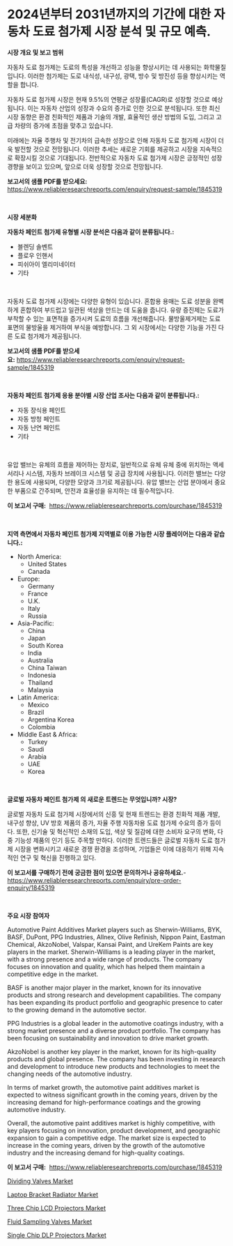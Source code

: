 <p><h1>2024년부터 2031년까지의 기간에 대한 자동차 도료 첨가제 시장 분석 및 규모 예측.</h1></p><p><strong>시장 개요 및 보고 범위</strong></p>
<p><p>자동차 도료 첨가제는 도료의 특성을 개선하고 성능을 향상시키는 데 사용되는 화학물질입니다. 이러한 첨가제는 도로 내식성, 내구성, 광택, 방수 및 방진성 등을 향상시키는 역할을 합니다.</p><p>자동차 도료 첨가제 시장은 현재 9.5%의 연평균 성장률(CAGR)로 성장할 것으로 예상됩니다. 이는 자동차 산업의 성장과 수요의 증가로 인한 것으로 분석됩니다. 또한 최신 시장 동향은 환경 친화적인 제품과 기술의 개발, 효율적인 생산 방법의 도입, 그리고 고급 차량의 증가에 초점을 맞추고 있습니다.</p><p>미래에는 자율 주행차 및 전기차의 급속한 성장으로 인해 자동차 도료 첨가제 시장이 더욱 발전할 것으로 전망됩니다. 이러한 추세는 새로운 기회를 제공하고 시장을 지속적으로 확장시킬 것으로 기대됩니다. 전반적으로 자동차 도료 첨가제 시장은 긍정적인 성장 경향을 보이고 있으며, 앞으로 더욱 성장할 것으로 전망됩니다.</p></p>
<p><strong>보고서의 샘플 PDF를 받으세요:</strong> <a href="https://www.reliableresearchreports.com/enquiry/request-sample/1845319">https://www.reliableresearchreports.com/enquiry/request-sample/1845319</a></p>
<p>&nbsp;</p>
<p><strong>시장 세분화</strong></p>
<p><strong>자동차 페인트 첨가제 유형별 시장 분석은 다음과 같이 분류됩니다.:</strong></p>
<p><ul><li>블렌딩 솔벤트</li><li>플로우 인핸서</li><li>피쉬아이 엘리미네이터</li><li>기타</li></ul></p>
<p>&nbsp;</p>
<p><p>자동차 도료 첨가제 시장에는 다양한 유형이 있습니다. 혼합용 용매는 도료 성분을 완벽하게 혼합하여 부드럽고 일관된 색상을 만드는 데 도움을 줍니다. 유량 증진제는 도료가 부착할 수 있는 표면적을 증가시켜 도료의 흐름을 개선해줍니다. 물방울제거제는 도료 표면의 물방울을 제거하여 부식을 예방합니다. 그 외 시장에서는 다양한 기능을 가진 다른 도료 첨가제가 제공됩니다.</p></p>
<p><strong>보고서의 샘플 PDF를 받으세요:</strong>&nbsp;<a href="https://www.reliableresearchreports.com/enquiry/request-sample/1845319">https://www.reliableresearchreports.com/enquiry/request-sample/1845319</a></p>
<p>&nbsp;</p>
<p><strong> 자동차 페인트 첨가제 응용 분야별 시장 산업 조사는 다음과 같이 분류됩니다.:</strong></p>
<p><ul><li>자동 장식용 페인트</li><li>자동 방청 페인트</li><li>자동 난연 페인트</li><li>기타</li></ul></p>
<p>&nbsp;</p>
<p><p>유압 밸브는 유체의 흐름을 제어하는 장치로, 일반적으로 유체 유체 중에 위치하는 액세서리나 시스템, 자동차 브레이크 시스템 및 공급 장치에 사용됩니다. 이러한 밸브는 다양한 용도에 사용되며, 다양한 모양과 크기로 제공됩니다. 유압 밸브는 산업 분야에서 중요한 부품으로 간주되며, 안전과 효율성을 유지하는 데 필수적입니다.</p></p>
<p><strong>이 보고서 구매:</strong>&nbsp; <a href="https://www.reliableresearchreports.com/purchase/1845319">https://www.reliableresearchreports.com/purchase/1845319</a></p>
<p>&nbsp;</p>
<p><strong>지역 측면에서 자동차 페인트 첨가제 지역별로 이용 가능한 시장 플레이어는 다음과 같습니다.:</strong></p>
<p><ul>
    <li>
        North America:
        <ul>
            <li>United States</li>
            <li>Canada</li>
        </ul>
    </li>
    <li>
        Europe:
        <ul>
            <li>Germany</li>
            <li>France</li>
            <li>U.K.</li>
            <li>Italy</li>
            <li>Russia</li>
        </ul>
    </li>
    <li>
        Asia-Pacific:
        <ul>
            <li>China</li>
            <li>Japan</li>
            <li>South Korea</li>
            <li>India</li>
            <li>Australia</li>
            <li>China Taiwan</li>
            <li>Indonesia</li>
            <li>Thailand</li>
            <li>Malaysia</li>
        </ul>
    </li>
    <li>
        Latin America:
        <ul>
            <li>Mexico</li>
            <li>Brazil</li>
            <li>Argentina Korea</li>
            <li>Colombia</li>
        </ul>
    </li>
    <li>
        Middle East & Africa:
        <ul>
            <li>Turkey</li>
            <li>Saudi</li>
            <li>Arabia</li>
            <li>UAE</li>
            <li>Korea</li>
        </ul>
    </li>
    </ul></p>
<p>&nbsp;</p>
<p><strong>글로벌 자동차 페인트 첨가제 의 새로운 트렌드는 무엇입니까? 시장?</strong></p>
<p><p>글로벌 자동차 도료 첨가제 시장에서의 신흥 및 현재 트렌드는 환경 친화적 제품 개발, 내구성 향상, UV 방호 제품의 증가, 자율 주행 자동차용 도료 첨가제 수요의 증가 등이다. 또한, 신기술 및 혁신적인 소재의 도입, 색상 및 질감에 대한 소비자 요구의 변화, 다중 기능성 제품의 인기 등도 주목할 만하다. 이러한 트렌드들은 글로벌 자동차 도료 첨가제 시장을 변화시키고 새로운 경쟁 환경을 조성하며, 기업들은 이에 대응하기 위해 지속적인 연구 및 혁신을 진행하고 있다.</p></p>
<p><strong>이 보고서를 구매하기 전에 궁금한 점이 있으면 문의하거나 공유하세요.</strong>- <a href="https://www.reliableresearchreports.com/enquiry/pre-order-enquiry/1845319">https://www.reliableresearchreports.com/enquiry/pre-order-enquiry/1845319</a></p>
<p>&nbsp;</p>
<p><strong>주요 시장 참여자</strong></p>
<p><p>Automotive Paint Additives Market players such as Sherwin-Williams, BYK, BASF, DuPont, PPG Industries, Allnex, Olive Refinish, Nippon Paint, Eastman Chemical, AkzoNobel, Valspar, Kansai Paint, and UreKem Paints are key players in the market. Sherwin-Williams is a leading player in the market, with a strong presence and a wide range of products. The company focuses on innovation and quality, which has helped them maintain a competitive edge in the market.</p><p>BASF is another major player in the market, known for its innovative products and strong research and development capabilities. The company has been expanding its product portfolio and geographic presence to cater to the growing demand in the automotive sector.</p><p>PPG Industries is a global leader in the automotive coatings industry, with a strong market presence and a diverse product portfolio. The company has been focusing on sustainability and innovation to drive market growth.</p><p>AkzoNobel is another key player in the market, known for its high-quality products and global presence. The company has been investing in research and development to introduce new products and technologies to meet the changing needs of the automotive industry.</p><p>In terms of market growth, the automotive paint additives market is expected to witness significant growth in the coming years, driven by the increasing demand for high-performance coatings and the growing automotive industry.</p><p>Overall, the automotive paint additives market is highly competitive, with key players focusing on innovation, product development, and geographic expansion to gain a competitive edge. The market size is expected to increase in the coming years, driven by the growth of the automotive industry and the increasing demand for high-quality coatings.</p></p>
<p><strong>이 보고서 구매:</strong>&nbsp;&nbsp;<a href="https://www.reliableresearchreports.com/purchase/1845319">https://www.reliableresearchreports.com/purchase/1845319</a></p>
<p><p><a href="https://nifty-kite-d51.notion.site/Dividing-Valves-Market-Size-Growth-and-Forecast-from-2024-2031-390f393d179f43159defa2f8a3e5ec85">Dividing Valves Market</a></p><p><a href="https://github.com/Glendatilghmankmgz0rbhwpy/Market-Research-Report-List-1/blob/main/laptop-bracket-radiator-market.md">Laptop Bracket Radiator Market</a></p><p><a href="https://view.publitas.com/reportprime-1/three-chip-lcd-projectors-market-growth-market-trends-covid-19-impact-and-forecasts-for-period-from-2024-2031/">Three Chip LCD Projectors Market</a></p><p><a href="https://five-trouble-98a.notion.site/Fluid-Sampling-Valves-Market-Analysis-and-Market-Size-Global-Industry-Overview-Market-Segmentation-0e1137b3609b49e2802b8648a1592ea9">Fluid Sampling Valves Market</a></p><p><a href="https://view.publitas.com/reportprime-1/single-chip-dlp-projectors-market-size-and-examines-its-market-scope-with-a-primary-focus-on-growth-opportunities-and-forecasted-trends-spanning-from-2024-to-2031/">Single Chip DLP Projectors Market</a></p></p>
